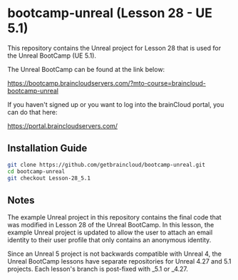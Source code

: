 # bootcamp-unreal (Lesson 28 - UE 5.1)

This repository contains the Unreal project for Lesson 28 that is used for the Unreal BootCamp (UE 5.1).

The Unreal BootCamp can be found at the link below:

https://bootcamp.braincloudservers.com/?mto-course=braincloud-bootcamp-unreal


If you haven't signed up or you want to log into the brainCloud portal, you can do that here:

https://portal.braincloudservers.com/


## Installation Guide

```bash
git clone https://github.com/getbraincloud/bootcamp-unreal.git
cd bootcamp-unreal
git checkout Lesson-28_5.1
```

## Notes

The example Unreal project in this repository contains the final code that was modified in Lesson 28 of the Unreal BootCamp. In this lesson, the example Unreal project is updated to allow the user to attach an email identity to their user profile that only contains an anonymous identity.

Since an Unreal 5 project is not backwards compatible with Unreal 4, the Unreal BootCamp lessons have separate repositories for Unreal 4.27 and 5.1 projects. Each lesson's branch is post-fixed with _5.1 or _4.27.

